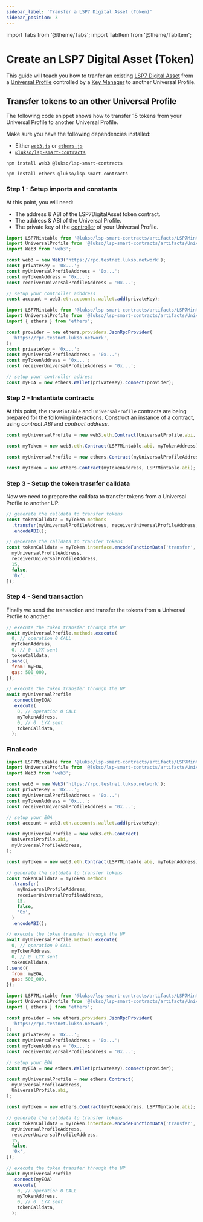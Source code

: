 ```yaml
---
sidebar_label: 'Transfer a LSP7 Digital Asset (Token)'
sidebar_position: 3
---
```


import Tabs from '@theme/Tabs';
import TabItem from '@theme/TabItem';

# Create an LSP7 Digital Asset (Token)

This guide will teach you how to tranfer an existing [LSP7 Digital Asset](../../standards/nft-2.0/LSP7-Digital-Asset.md) from a [Universal Profile](../../standards/universal-profile/lsp0-erc725account.md) controlled by a [Key Manager](../../standards//universal-profile/lsp6-key-manager.md) to another Universal Profile.

## Transfer tokens to an other Universal Profile

The following code snippet shows how to transfer 15 tokens from your Universal Profile to another Universal Profile.

Make sure you have the following dependencies installed:

- Either [`web3.js`](https://github.com/web3/web3.js) or [`ethers.js`](https://github.com/ethers-io/ethers.js/)
- [`@lukso/lsp-smart-contracts`](https://github.com/lukso-network/lsp-smart-contracts/)

<Tabs>
  
  <TabItem value="web3js" label="web3.js">

```shell title="Install the dependencies"
npm install web3 @lukso/lsp-smart-contracts
```

  </TabItem>

  <TabItem value="ethersjs" label="ethers.js">

```shell title="Install the dependencies"
npm install ethers @lukso/lsp-smart-contracts
```

  </TabItem>

</Tabs>

### Step 1 - Setup imports and constants

At this point, you will need:

- The address & ABI of the LSP7DigitalAsset token contract.
- The address & ABI of the Universal Profile.
- The private key of the [controller](../../standards/universal-profile/lsp6-key-manager.md) of your Universal Profile.

<Tabs>
  
  <TabItem value="web3js" label="web3.js">

```javascript
import LSP7Mintable from '@lukso/lsp-smart-contracts/artifacts/LSP7Mintable.json';
import UniversalProfile from '@lukso/lsp-smart-contracts/artifacts/UniversalProfile.json';
import Web3 from 'web3';

const web3 = new Web3('https://rpc.testnet.lukso.network');
const privateKey = '0x...';
const myUniversalProfileAddress = '0x...';
const myTokenAddress = '0x...';
const receiverUniversalProfileAddress = '0x...';

// setup your controller adddress
const account = web3.eth.accounts.wallet.add(privateKey);
```

  </TabItem>

  <TabItem value="ethersjs" label="ethers.js">

```javascript
import LSP7Mintable from '@lukso/lsp-smart-contracts/artifacts/LSP7Mintable.json';
import UniversalProfile from '@lukso/lsp-smart-contracts/artifacts/UniversalProfile.json';
import { ethers } from 'ethers';

const provider = new ethers.providers.JsonRpcProvider(
  'https://rpc.testnet.lukso.network',
);
const privateKey = '0x...';
const myUniversalProfileAddress = '0x...';
const myTokenAddress = '0x...';
const receiverUniversalProfileAddress = '0x...';

// setup your controller address
const myEOA = new ethers.Wallet(privateKey).connect(provider);
```

  </TabItem>

</Tabs>

### Step 2 - Instantiate contracts

At this point, the `LSP7Mintable` and `UniversalProfile` contracts are being prepared for the following interactions. Construct an instance of a contract, using _contract ABI_ and _contract address_.

<Tabs>
  
  <TabItem value="web3js" label="web3.js">

<!-- prettier-ignore-start -->

```javascript
const myUniversalProfile = new web3.eth.Contract(UniversalProfile.abi, myUniversalProfileAddress);

const myToken = new web3.eth.Contract(LSP7Mintable.abi, myTokenAddress);
```

<!-- prettier-ignore-end -->

  </TabItem>

  <TabItem value="ethersjs" label="ethers.js">

<!-- prettier-ignore-start -->

```javascript
const myUniversalProfile = new ethers.Contract(myUniversalProfileAddress, UniversalProfile.abi);

const myToken = new ethers.Contract(myTokenAddress, LSP7Mintable.abi);
```

<!-- prettier-ignore-end -->

  </TabItem>

</Tabs>

### Step 3 - Setup the token trasnfer calldata

Now we need to prepare the calldata to transfer tokens from a Universal Profile to another UP.

<Tabs>
  
  <TabItem value="web3js" label="web3.js">

<!-- prettier-ignore-start -->

```javascript
// generate the calldata to transfer tokens
const tokenCalldata = myToken.methods
  .transfer(myUniversalProfileAddress, receiverUniversalProfileAddress, 15, false, '0x')
  .encodeABI();
```

<!-- prettier-ignore-end -->

  </TabItem>

  <TabItem value="ethersjs" label="ethers.js">

```javascript
// generate the calldata to transfer tokens
const tokenCalldata = myToken.interface.encodeFunctionData('transfer', [
  myUniversalProfileAddress,
  receiverUniversalProfileAddress,
  15,
  false,
  '0x',
]);
```

  </TabItem>

</Tabs>

### Step 4 - Send transaction

Finally we send the transaction and transfer the tokens from a Universal Profile to another.

<Tabs>
  
  <TabItem value="web3js" label="web3.js">

<!-- prettier-ignore-start -->

```javascript
// execute the token transfer through the UP
await myUniversalProfile.methods.execute(
  0, // operation 0 CALL
  myTokenAddress,
  0, // 0  LYX sent
  tokenCalldata,
).send({
  from: myEOA,
  gas: 500_000,
});
```

<!-- prettier-ignore-end -->

  </TabItem>

  <TabItem value="ethersjs" label="ethers.js">

<!-- prettier-ignore-start -->

```javascript
// execute the token transfer through the UP
await myUniversalProfile
  .connect(myEOA)
  .execute(
    0, // operation 0 CALL
    myTokenAddress,
    0, // 0  LYX sent
    tokenCalldata,
  );
```

<!-- prettier-ignore-end -->

  </TabItem>

</Tabs>

### Final code

<Tabs>
  
  <TabItem value="web3js" label="web3.js">

<!-- prettier-ignore-start -->

```javascript
import LSP7Mintable from '@lukso/lsp-smart-contracts/artifacts/LSP7Mintable.json';
import UniversalProfile from '@lukso/lsp-smart-contracts/artifacts/UniversalProfile.json';
import Web3 from 'web3';

const web3 = new Web3('https://rpc.testnet.lukso.network');
const privateKey = '0x...';
const myUniversalProfileAddress = '0x...';
const myTokenAddress = '0x...';
const receiverUniversalProfileAddress = '0x...';

// setup your EOA
const account = web3.eth.accounts.wallet.add(privateKey);

const myUniversalProfile = new web3.eth.Contract(
  UniversalProfile.abi,
  myUniversalProfileAddress,
);

const myToken = new web3.eth.Contract(LSP7Mintable.abi, myTokenAddress);

// generate the calldata to transfer tokens
const tokenCalldata = myToken.methods
  .transfer(
    myUniversalProfileAddress,
    receiverUniversalProfileAddress,
    15,
    false,
    '0x',
  )
  .encodeABI();

// execute the token transfer through the UP
await myUniversalProfile.methods.execute(
  0, // operation 0 CALL
  myTokenAddress,
  0, // 0  LYX sent
  tokenCalldata,
).send({
  from: myEOA,
  gas: 500_000,
});
```

<!-- prettier-ignore-end -->

  </TabItem>

  <TabItem value="ethersjs" label="ethers.js">

<!-- prettier-ignore-start -->

```javascript
import LSP7Mintable from '@lukso/lsp-smart-contracts/artifacts/LSP7Mintable.json';
import UniversalProfile from '@lukso/lsp-smart-contracts/artifacts/UniversalProfile.json';
import { ethers } from 'ethers';

const provider = new ethers.providers.JsonRpcProvider(
  'https://rpc.testnet.lukso.network',
);
const privateKey = '0x...';
const myUniversalProfileAddress = '0x...';
const myTokenAddress = '0x...';
const receiverUniversalProfileAddress = '0x...';

// setup your EOA
const myEOA = new ethers.Wallet(privateKey).connect(provider);

const myUniversalProfile = new ethers.Contract(
  myUniversalProfileAddress,
  UniversalProfile.abi,
);

const myToken = new ethers.Contract(myTokenAddress, LSP7Mintable.abi);

// generate the calldata to transfer tokens
const tokenCalldata = myToken.interface.encodeFunctionData('transfer', [
  myUniversalProfileAddress,
  receiverUniversalProfileAddress,
  15,
  false,
  '0x',
]);

// execute the token transfer through the UP
await myUniversalProfile
  .connect(myEOA)
  .execute(
    0, // operation 0 CALL
    myTokenAddress,
    0, // 0  LYX sent
    tokenCalldata,
  );
```

<!-- prettier-ignore-end -->

  </TabItem>

</Tabs>
